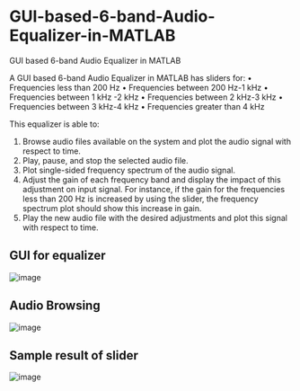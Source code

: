 # GUI-based-6-band-Audio-Equalizer-in-MATLAB
GUI based 6-band Audio Equalizer in MATLAB

A GUI based 6-band Audio Equalizer in MATLAB has sliders for:
• Frequencies less than 200 Hz
• Frequencies between 200 Hz-1 kHz
• Frequencies between 1 kHz -2 kHz
• Frequencies between 2 kHz-3 kHz
• Frequencies between 3 kHz-4 kHz
• Frequencies greater than 4 kHz

This equalizer is able to:
1. Browse audio files available on the system and plot the audio signal with respect to time.
2. Play, pause, and stop the selected audio file.
3. Plot single-sided frequency spectrum of the audio signal.
4. Adjust the gain of each frequency band and display the impact of this adjustment on
input signal. For instance, if the gain for the frequencies less than 200 Hz is increased
by using the slider, the frequency spectrum plot should show this increase in gain.
5. Play the new audio file with the desired adjustments and plot this signal with respect
to time.

## GUI for equalizer
![image](https://github.com/HammadKhan999/GUI-based-6-band-Audio-Equalizer-in-MATLAB/assets/72620483/fe8daad4-1064-4ed7-9ece-9055531646bb)

## Audio Browsing
![image](https://github.com/HammadKhan999/GUI-based-6-band-Audio-Equalizer-in-MATLAB/assets/72620483/e988575e-5b87-4592-9fbf-582b64bfe1b8)

## Sample result of slider
![image](https://github.com/HammadKhan999/GUI-based-6-band-Audio-Equalizer-in-MATLAB/assets/72620483/23c86f37-1536-47b3-aaf0-a01c229bca98)

